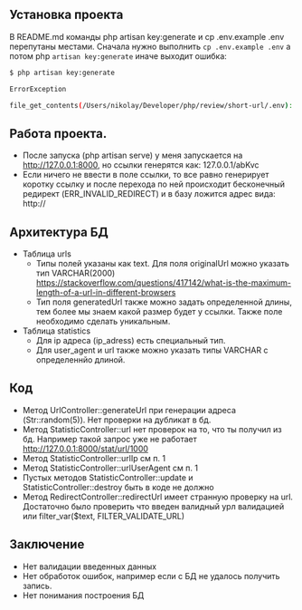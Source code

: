 ## Установка проекта

В README.md команды php artisan key:generate и cp .env.example .env перепутаны местами.
Сначала нужно выполнить `cp .env.example .env` а потом php `artisan key:generate` иначе выходит ошибка:


```bash
$ php artisan key:generate
```


```bash
ErrorException

file_get_contents(/Users/nikolay/Developer/php/review/short-url/.env): failed to open stream: No such file or directory
```

## Работа проекта.

* После запуска (php artisan serve) у меня запускается на http://127.0.0.1:8000, но ссылки генерятся как: 127.0.0.1/abKvc
* Если ничего не ввести в поле ссылки, то все равно генерирует коротку ссылку и после перехода по ней происходит бесконечный редирект (ERR_INVALID_REDIRECT) и в базу ложится адрес вида: http://

## Архитектура БД

* Таблица urls
    * Типы полей указаны как text. Для поля originalUrl можно указать тип VARCHAR(2000) https://stackoverflow.com/questions/417142/what-is-the-maximum-length-of-a-url-in-different-browsers
    * Тип поля generatedUrl также можно задать определенной длины, тем более мы знаем какой размер будет у ссылки. Также поле необходимо сделать уникальным.
* Таблица statistics
    * Для ip адреса (ip_adress) есть специальный тип.
    * Для user_agent и url также можно указать типы VARCHAR с определеннйо длиной.

## Код
* Метод UrlController::generateUrl при генерации адреса (Str::random(5)). Нет проверки на дубликат в бд.
* Метод StatisticController::url нет проверок на то, что ты получил из бд. Например такой запрос уже не работает http://127.0.0.1:8000/stat/url/1000
* Метод StatisticController::urlIp см п. 1 
* Метод StatisticController::urlUserAgent см п. 1 
* Пустых методов StatisticController::update и StatisticController::destroy быть в коде не должно 
* Метод RedirectController::redirectUrl имеет странную проверку на url. Достаточно было проверить что введен валидный урл валидацией или filter_var($text, FILTER_VALIDATE_URL)

## Заключение
* Нет валидации введенных данных 
* Нет обработок ошибок, например если с БД не удалось получить запись. 
* Нет понимания построения БД
